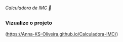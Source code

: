 _Calculadora de IMC 📲_
##
### Vizualize o projeto
(https://Anna-KS-Oliveira.github.io/Calculadora-IMC/)
